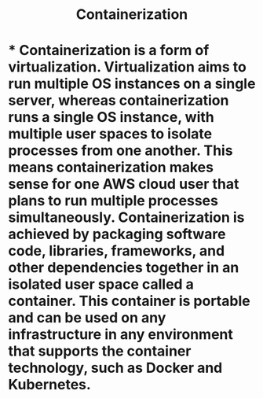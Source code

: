 <h1 align="center"> Containerization <h1>
* Containerization is a form of virtualization. Virtualization aims to run multiple OS instances on a single server, whereas containerization runs a single OS instance, with multiple user spaces to isolate processes from one another. This means containerization makes sense for one AWS cloud user that plans to run multiple processes simultaneously. Containerization is achieved by packaging software code, libraries, frameworks, and other dependencies together in an isolated user space called a container. This container is portable and can be used on any infrastructure in any environment that supports the container technology, such as Docker and Kubernetes.


